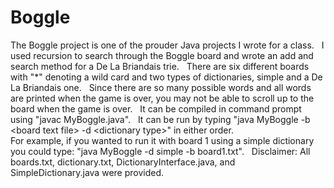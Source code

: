# Boggle
The Boggle project is one of the prouder Java projects I wrote for a class. &nbsp;
I used recursion to search through the Boggle board and wrote an add and search method for a De La Briandais trie. &nbsp;
There are six different boards with "*" denoting a wild card and two types of dictionaries, simple and a De La Briandais one. &nbsp;
Since there are so many possible words and all words are printed when the game is over, you may not be able to scroll up to the board when the game is over. &nbsp;
It can be compiled in command prompt using "javac MyBoggle.java". &nbsp;
It can be run by typing "java MyBoggle -b &lt;board text file&gt; -d &lt;dictionary type&gt;" in either order.  
For example, if you wanted to run it with board 1 using a simple dictionary you could type: "java MyBoggle -d simple -b board1.txt". &nbsp;
Disclaimer: All boards.txt, dictionary.txt, DictionaryInterface.java, and SimpleDictionary.java were provided.
